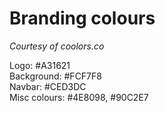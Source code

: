# Branding colours

*Courtesy of coolors.co*  

Logo: #A31621  
Background: #FCF7F8  
Navbar: #CED3DC  
Misc colours: #4E8098, #90C2E7